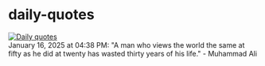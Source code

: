 # daily-quotes
[![Daily quotes](https://github.com/ceepu8/daily-quotes/actions/workflows/daily-quote.yml/badge.svg)](https://github.com/ceepu8/daily-quotes/actions/workflows/daily-quote.yml)<br/>
January 16, 2025 at 04:38 PM: "A man who views the world the same at fifty as he did at twenty has wasted thirty years of his life." - Muhammad Ali
